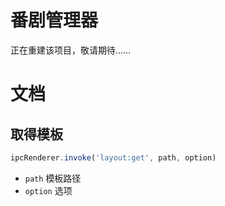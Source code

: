 # 番剧管理器
正在重建该项目，敬请期待……

# 文档
## 取得模板
```javascript
ipcRenderer.invoke('layout:get', path, option)
```
- `path` 模板路径
- `option` 选项